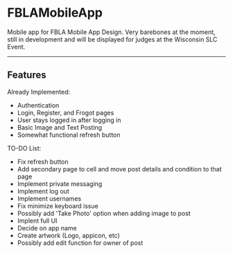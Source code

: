  FBLAMobileApp
===================


Mobile app for FBLA Mobile App Design. Very barebones at the moment, still in development and will be displayed for judges at the Wisconsin SLC Event.

----------


Features
-------------
Already Implemented:

 - Authentication
 - Login, Register, and Frogot pages
 - User stays logged in after logging in
 - Basic Image and Text Posting
 - Somewhat functional refresh button

TO-DO List:

 - Fix refresh button
 - Add secondary page to cell and move post details and condition to that page
 - Implement private messaging
 - Implement log out
 - Implement usernames
 - Fix minimize keyboard issue
 - Possibly add 'Take Photo' option when adding image to post
 - Implent full UI
 - Decide on app name
 - Create artwork (Logo, appicon, etc)
 - Possibly add edit function for owner of post
